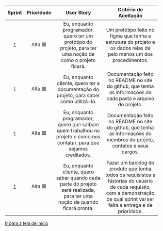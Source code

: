| Sprint | Prioridade             |                                                         User Story                                                         |                                                                              Critério de Aceitação                                                                              |               
| :----: | :--------------------: |:-------------------------------------------------------------------------------------------------------------------------: | :-----------------------------------------------------------------------------------------------------------------------------------------------------------------------------: |
| 1      | Alta :red_square:      | Eu, enquanto programador, quero ter um protótipo do projeto, para ter uma noção de como o projeto ficará.                  | Um protótipo feito no figma que tenha a estrutura do projeto e os dados reias de pelo menos um dos procedimentos.                                                               |
| 1      | Alta :red_square:      | Eu, enquanto cliente, quero ter a documentação do projeto, para saber como utilizá-lo.                                     | Documentação feito no README no site do github, que tenha as informações de cada pasta e arquivo do projeto.                                                                    |
| 1      | Alta :red_square:  | Eu, enquanto programador, quero que saibam quem trabalhou no projeto e como nos contatar, para que sejamos creditados.     | Documentação feito no README no site do github, que tenha as informações do membros do projeto, contatos e seus cargos.                                                         |
| 1      | Alta :red_square:         | Eu, enquanto cliente, quero saber quando cada parte do projeto será realizada, para ter uma noção de quando ficará pronta. | Fazer um backlog do produto que tenha todos os requisistos e historias do usuário de cada requisito, com a demonstração de qual sprint vai ser feita a entrega e de prioridade. |

[Ir para a tela de início](./../../README.md)
